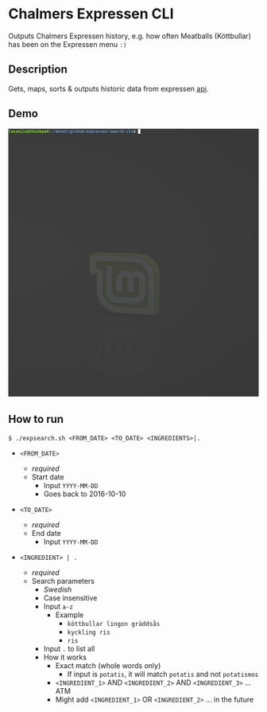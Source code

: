 # Chalmers Expressen CLI
Outputs Chalmers Expressen history, e.g. how often Meatballs (Köttbullar) has been on the Expressen menu `:)`


## Description
Gets, maps, sorts & outputs historic data from expressen [api](https://chalmerskonferens.se/en/api/).


## Demo
<img src="demo.gif" width="640">


## How to run
```
$ ./expsearch.sh <FROM_DATE> <TO_DATE> <INGREDIENTS>|.
```
- `<FROM_DATE>` 
  -  *required*
  -  Start date
     -  Input `YYYY-MM-DD`
     -  Goes back to 2016-10-10

- `<TO_DATE>`
  -  *required*
  -  End date
     -  Input `YYYY-MM-DD`

- `<INGREDIENT> | .`
  -  *required*
  -  Search parameters
     -  *Swedish*
     -  Case insensitive
     -  Input `a-z`
        -  Example
              -  `köttbullar lingon gräddsås`
              -  `kyckling ris`
              -  `ris`
     -  Input `.` to list all
     -  How it works
        -  Exact match (whole words only)
           -  If input is `potatis`, it will match `potatis` and not `potatismos`
        -  `<INGREDIENT_1>` AND `<INGREDIENT_2>` AND `<INGREDIENT_3>` ... ATM
        -  Might add `<INGREDIENT_1>` OR `<INGREDIENT_2>` ... in the future

